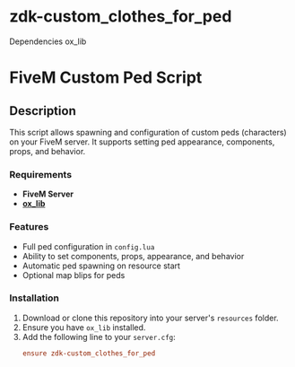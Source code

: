 # zdk-custom_clothes_for_ped
Dependencies ox_lib


# FiveM Custom Ped Script

## Description
This script allows spawning and configuration of custom peds (characters) on your FiveM server. It supports setting ped appearance, components, props, and behavior.

### Requirements
- **FiveM Server**
- [**ox_lib**](https://github.com/overextended/ox_lib)

### Features
- Full ped configuration in `config.lua`
- Ability to set components, props, appearance, and behavior
- Automatic ped spawning on resource start
- Optional map blips for peds

### Installation
1. Download or clone this repository into your server's `resources` folder.
2. Ensure you have `ox_lib` installed.
3. Add the following line to your `server.cfg`:
   ```cfg
   ensure zdk-custom_clothes_for_ped
